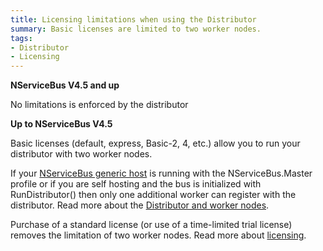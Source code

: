```yaml
---
title: Licensing limitations when using the Distributor
summary: Basic licenses are limited to two worker nodes.
tags: 
- Distributor
- Licensing
---
```


**NServiceBus V4.5 and up**

No limitations is enforced by the distributor

**Up to NServiceBus V4.5**

Basic licenses (default, express, Basic-2, 4, etc.) allow you to run your distributor with two worker nodes.

If your [NServiceBus generic host](the-nservicebus-host.md) is running with the NServiceBus.Master profile or if you are self hosting and the bus is initialized with RunDistributor() then only one additional worker can register with the distributor. Read more about the [Distributor and worker nodes](load-balancing-with-the-distributor).

Purchase of a standard license (or use of a time-limited trial license) removes the limitation of two worker nodes. Read more about [licensing](http://particular.net/licensing).


